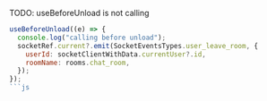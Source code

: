 TODO: useBeforeUnload is not calling

````js
useBeforeUnload((e) => {
  console.log("calling before unload");
  socketRef.current?.emit(SocketEventsTypes.user_leave_room, {
    userId: socketClientWithData.currentUser?.id,
    roomName: rooms.chat_room,
  });
});
```js
````
